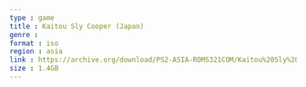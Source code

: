 ```yaml
---
type : game
title : Kaitou Sly Cooper (Japan)
genre : 
format : iso
region : asia
link : https://archive.org/download/PS2-ASIA-ROMS321COM/Kaitou%20Sly%20Cooper%20%28Japan%29.7z
size : 1.4GB
---
```

